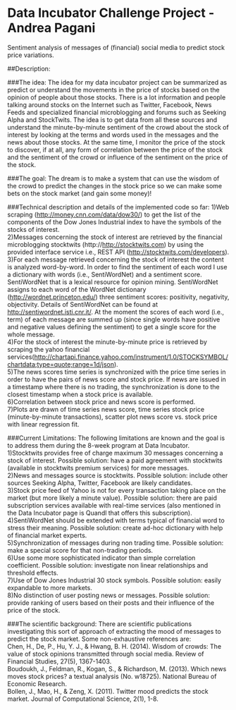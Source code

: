 # Data Incubator Challenge Project - Andrea Pagani
Sentiment analysis of messages of (financial) social media to predict stock price variations.



##Description:

###The idea:
The idea for my data incubator project can be summarized as predict or understand the movements in the price of stocks based on the opinion of people about those stocks. There is a lot information and people talking around stocks on the Internet such as Twitter, Facebook, News Feeds and specialized financial microblogging and forums such as Seeking Alpha and StockTwits.
The idea is to get data from all these sources and understand the minute-by-minute sentiment of the crowd about the stock of interest by looking at the terms and words used in the messages and the news about those stocks. At the same time, I monitor the price of the stock to discover, if at all, any form of correlation between the price of the stock and the sentiment of the crowd or influence of the sentiment on the price of the stock.

###The goal:
The dream is to make a system that can use the wisdom of the crowd to predict the changes in the stock price so we can make some bets on the stock market (and gain some money)!

###Technical description and details of the implemented code so far:
1)Web scraping (http://money.cnn.com/data/dow30/) to get the list of the components of the Dow Jones Industrial index to have the symbols of the stocks of interest.  
2)Messages concerning the stock of interest are retrieved by the financial microblogging stocktwits (http://http://stocktwits.com) by using the provided interface service i.e., REST API (http://stocktwits.com/developers).   
3)For each message retrieved concerning the stock of interest the content is analyzed word-by-word. In order to find the sentiment of each word I use a dictionary with words (i.e., SentiWordNet) and a sentiment score. SentiWordNet that is a lexical resource for opinion mining. SentiWordNet assigns to each word of the WordNet dictionary (http://wordnet.princeton.edu/) three sentiment scores: positivity, negativity, objectivity. Details of SentiWordNet can be found at http://sentiwordnet.isti.cnr.it/. At the moment the scores of each word (i.e., term) of each message are summed up (since single words have positive and negative values defining the sentiment) to get a single score for the whole message.     
4)For the stock of interest the minute-by-minute price is retrieved by scraping the yahoo financial services(http://chartapi.finance.yahoo.com/instrument/1.0/STOCKSYMBOL/chartdata;type=quote;range=1d/json).   
5)The news scores time series is synchronized with the price time series in order to have the pairs of news score and stock price. If news are issued in a timestamp where there is no trading, the synchronization is done to the closest timestamp when a stock price is available.  
6)Correlation between stock price and news score is performed.    
7)Plots are drawn of time series news score, time series stock price (minute-by-minute transactions), scatter plot news score vs. stock price with linear regression fit.

###Current Limitations:
The following limitations are known and the goal is to address them during the 8-week program at Data Incubator.  
1)Stocktwits provides free of charge maximum 30 messages concerning a stock of interest. Possible solution: have a paid agreement with stocktwits (available in stocktwits premium services) for more messages.  
2)News and messages source is stocktwits. Possible solution: include other sources Seeking Alpha, Twitter, Facebook are likely candidates.  
3)Stock price feed of Yahoo is not for every transaction taking place on the market (but more likely a minute value). Possible solution: there are paid subscription services available with real-time services (also mentioned in the Data Incubator page is Quandl that offers this subscription).  
4)SentiWordNet should be extended with terms typical of financial word to stress their meaning. Possible solution: create ad-hoc dictionary with help of financial market experts.  
5)Synchronization of messages during non trading time. Possible solution: make a special score for that non-trading periods.  
6)Use some more sophisticated indicator than simple correlation coefficient. Possible solution: investigate non linear relationships and threshold effects.  
7)Use of Dow Jones Industrial 30 stock symbols. Possible solution: easily expandable to more markets.  
8)No distinction of user posting news or messages. Possible solution: provide ranking of users based on their posts and their influence of the price of the stock.  

###The scientific background:
There are scientific publications investigating this sort of approach of extracting the mood of messages to predict the stock market. Some non-exhaustive references are:  
Chen, H., De, P., Hu, Y. J., & Hwang, B. H. (2014). Wisdom of crowds: The value of stock opinions transmitted through social media. Review of Financial Studies, 27(5), 1367-1403.  
Boudoukh, J., Feldman, R., Kogan, S., & Richardson, M. (2013). Which news moves stock prices? a textual analysis (No. w18725). National Bureau of Economic Research.  
Bollen, J., Mao, H., & Zeng, X. (2011). Twitter mood predicts the stock market. Journal of Computational Science, 2(1), 1-8.  

